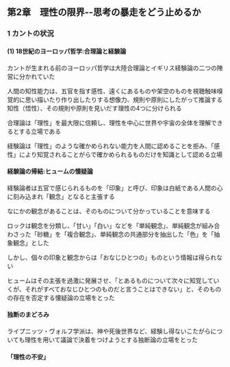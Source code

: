 ## 第2章　理性の限界--思考の暴走をどう止めるか

### 1 カントの状況

#### (1) 18世紀のヨーロッパ哲学:合理論と経験論

カントが生まれる前のヨーロッパ哲学は大陸合理論とイギリス経験論の二つの陣営に分かれていた

人間の知性能力は、五官を指す感性、遠くにあるものや架空のものを視聴触味嗅覚的に思い描いたり作り出したりする想像力、規則や原則にしたがって推論する知性（悟性）、その規則や原則を見いだす理性の4つに分けられる

合理論は「理性」を最大限に信頼し、理性を中心に世界や宇宙の全体を理解できるとする立場である

経験論は「理性」のような確かめられない能力を人間に認めることを拒み、「感性」により知覚されることがらで確かめられるものだけを知識として認める立場

#### 経験論の帰結:ヒュームの懐疑論

経験論者は五官で感じられるものを「印象」と呼び、印象は白紙である人間の心に刻み込まれ「観念」となると主張する

なにかの観念があることは、そのものについて分かっていることを意味する

ロックは観念を分類し、「甘い」「白い」などを「単純観念」、単純観念が組み合わさった「砂糖」を「複合観念」、単純観念の共通部分を抽出した「色」を「抽象観念」とした

しかし、個々の印象と観念からは「おなじひとつの」ものという情報は得られない

ヒュームはその主張を過激に発展させ、「とあるものについて次々に知覚していくが、それがすべておなじひとつのものだと言うことはできない」と、そのものの存在を否定する懐疑論の立場をとった

#### 独断のまどろみ

ライプニッツ・ヴォルフ学派は、神や死後世界など、経験し得ないこたがらについても理性を用いて議論で決着をつけようとする独断論の立場をとった

#### 「理性の不安」



